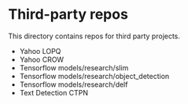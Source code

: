 # Third-party repos

This directory contains repos for third party projects.

- Yahoo LOPQ
- Yahoo CROW
- Tensorflow models/research/slim
- Tensorflow models/research/object_detection
- Tensorflow models/research/delf
- Text Detection CTPN 
